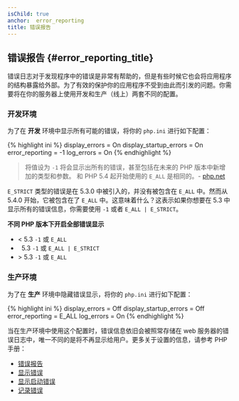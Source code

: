 ```yaml
---
isChild: true
anchor:  error_reporting
title: 错误报告
---
```


## 错误报告 {#error_reporting_title}

错误日志对于发现程序中的错误是非常有帮助的，但是有些时候它也会将应用程序的结构暴露给外部。为了有效的保护你的应用程序不受到由此而引发的问题。你需要将在你的服务器上使用开发和生产（线上）两套不同的配置。

### 开发环境

为了在 **开发** 环境中显示所有可能的错误，将你的 `php.ini` 进行如下配置：

{% highlight ini %}
display_errors = On
display_startup_errors = On
error_reporting = -1
log_errors = On
{% endhighlight %}

> 将值设为 `-1` 将会显示出所有的错误，甚至包括在未来的 PHP 版本中新增加的类型和参数。
> 和 PHP 5.4 起开始使用的 `E_ALL` 是相同的。-
> [php.net](http://php.net/function.error-reporting)

`E_STRICT` 类型的错误是在 5.3.0 中被引入的，并没有被包含在 `E_ALL` 中。然而从 5.4.0 开始，它被包含在了 `E_ALL` 中。这意味着什么？这表示如果你想要在 5.3 中显示所有的错误信息，你需要使用 `-1` 或者 `E_ALL | E_STRICT`。

**不同 PHP 版本下开启全部错误显示**

* &lt; 5.3 `-1` 或 `E_ALL`
* &nbsp; 5.3 `-1` 或 `E_ALL | E_STRICT`
* &gt; 5.3 `-1` 或 `E_ALL`

### 生产环境

为了在 **生产** 环境中隐藏错误显示，将你的 `php.ini` 进行如下配置：

{% highlight ini %}
display_errors = Off
display_startup_errors = Off
error_reporting = E_ALL
log_errors = On
{% endhighlight %}

当在生产环境中使用这个配置时，错误信息依旧会被照常存储在 web 服务器的错误日志中，唯一不同的是将不再显示给用户。更多关于设置的信息，请参考 PHP 手册：

* [错误报告](https://secure.php.net/errorfunc.configuration#ini.error-reporting)
* [显示错误](https://secure.php.net/errorfunc.configuration#ini.display-errors)
* [显示启动错误](https://secure.php.net/errorfunc.configuration#ini.display-startup-errors)
* [记录错误](https://secure.php.net/errorfunc.configuration#ini.log-errors)
